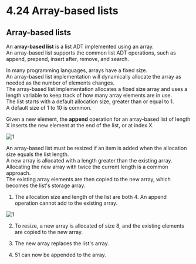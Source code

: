 # 4.24 Array-based lists

## Array-based lists
An **array-based list** is a list ADT implemented using an array.   
An array-based list supports the common list ADT operations, such as append, prepend, insert after, remove, and search.   

In many programming languages, arrays have a fixed size.   
An array-based list implementation will dynamically allocate the array as needed as the number of elements changes.   
The array-based list implementation allocates a fixed size array and uses a length variable to keep track of how many array elements are in use.   
The list starts with a default allocation size, greater than or equal to 1.   
A default size of 1 to 10 is common.   

Given a new element, the **append** operation for an array-based list of length X inserts the new element at the end of the list, or at index X.

![1](https://github.com/ijaejun1025/CIS223-Algorithms/assets/154036705/2e4a6acb-043c-43aa-b89b-6f109f7f2bc4)

An array-based list must be resized if an item is added when the allocation size equals the list length.   
A new array is allocated with a length greater than the existing array.   
Allocating the new array with twice the current length is a common approach.   
The existing array elements are then copied to the new array, which becomes the list's storage array.   

1. The allocation size and length of the list are both 4. An append operation cannot add to the existing array.

![1](https://github.com/ijaejun1025/CIS223-Algorithms/assets/154036705/719dbf4d-8600-4402-8af7-792e6e24faf9)

2. To resize, a new array is allocated of size 8, and the existing elements are copied to the new array.
3. The new array replaces the list's array.



4. 51 can now be appended to the array.


